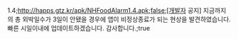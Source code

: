 1.4;http://happs.gtz.kr/apk/NHFoodAlarm1.4.apk;false;[개발자 공지] 지금까지의 총 외박일수가 3일이 안됐을 경우에 앱이 비정상종료가 되는 현상을 발견하였습니다. 빠른 시일이내에 업데이트하겠습니다. 감사합니다.;true
